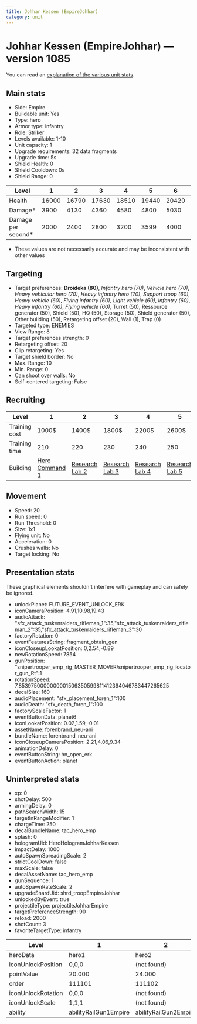 ```yaml
---
title: Johhar Kessen (EmpireJohhar)
category: unit
---
```


# Johhar Kessen (EmpireJohhar) — version 1085

You can read an [explanation  of the various unit stats](unitexplained.md).

## Main stats

  * Side: Empire
  * Buildable unit: Yes
  * Type: hero
  * Armor type: infantry
  * Role: Striker
  * Levels available: 1-10
  * Unit capacity: 1
  * Upgrade requirements: 32 data fragments
  * Upgrade time: 5s
  * Shield Health: 0
  * Shield Cooldown: 0s
  * Shield Range: 0

|Level             |1    |2    |3    |4    |5    |6    |7    |8    |9    |10   |
|------------------|-----|-----|-----|-----|-----|-----|-----|-----|-----|-----|
|Health            |16000|16790|17630|18510|19440|20420|21460|22560|23720|24950|
|Damage*           |3900 |4130 |4360 |4580 |4800 |5030 |5380 |5760 |6160 |6590 |
|Damage per second*|2000 |2400 |2800 |3200 |3599 |4000 |4400 |4800 |5200 |6000 |

* These values are not necessarily accurate and may be inconsistent with other values

## Targeting

  * Target preferences: **Droideka (80)**, _Infantry hero (70)_, _Vehicle hero (70)_, _Heavy vehicular hero (70)_, _Heavy infantry hero (70)_, _Support troop (60)_, _Heavy vehicle (60)_, _Flying infantry (60)_, _Light vehicle (60)_, _Infantry (60)_, _Heavy infantry (60)_, _Flying vehicle (60)_, Turret (50), Ressource generator (50), Shield (50), HQ (50), Storage (50), Shield generator (50), Other building (50), Retargeting offset (20), Wall (1), Trap (0)
  * Targeted type: ENEMIES
  * View Range: 8
  * Target preferences strength: 0
  * Retargeting offset: 20
  * Clip retargeting: Yes
  * Target shield border: No
  * Max. Range: 10
  * Min. Range: 0
  * Can shoot over walls: No
  * Self-centered targeting: False

## Recruiting

|Level        |1                                           |2                                      |3                                      |4                                      |5                                      |6                                      |7                                      |8                                      |9                                      |10                                      |
|-------------|--------------------------------------------|---------------------------------------|---------------------------------------|---------------------------------------|---------------------------------------|---------------------------------------|---------------------------------------|---------------------------------------|---------------------------------------|----------------------------------------|
|Training cost|1000$                                       |1400$                                  |1800$                                  |2200$                                  |2600$                                  |3000$                                  |3400$                                  |4000$                                  |4200$                                  |4600$                                   |
|Training time|210                                         |220                                    |230                                    |240                                    |250                                    |260                                    |270                                    |280                                    |290                                    |300                                     |
|Building     |[Hero Command 1](empireTacticalCommand.html)|[Research Lab 2](empireOffenseLab.html)|[Research Lab 3](empireOffenseLab.html)|[Research Lab 4](empireOffenseLab.html)|[Research Lab 5](empireOffenseLab.html)|[Research Lab 6](empireOffenseLab.html)|[Research Lab 7](empireOffenseLab.html)|[Research Lab 8](empireOffenseLab.html)|[Research Lab 9](empireOffenseLab.html)|[Research Lab 10](empireOffenseLab.html)|

## Movement

  * Speed: 20
  * Run speed: 0
  * Run Threshold: 0
  * Size: 1x1
  * Flying unit: No
  * Acceleration: 0
  * Crushes walls: No
  * Target locking: No

## Presentation stats

These graphical elements shouldn't interfere with gameplay and can safely be ignored.

  * unlockPlanet: FUTURE_EVENT_UNLOCK_ERK
  * iconCameraPosition: 4.91,10.98,19.43
  * audioAttack: "sfx_attack_tuskenraiders_rifleman_1":35,"sfx_attack_tuskenraiders_rifleman_2":35,"sfx_attack_tuskenraiders_rifleman_3":30
  * factoryRotation: 0
  * eventFeaturesString: fragment_obtain_gen
  * iconCloseupLookatPosition: 0,2.54,-0.89
  * newRotationSpeed: 7854
  * gunPosition: "snipertrooper_emp_rig_MASTER_MOVER/snipertrooper_emp_rig_locator_gun_Rt":1
  * rotationSpeed: 7.8539750000000001506350599811412394046783447265625
  * decalSize: 160
  * audioPlacement: "sfx_placement_foren_1":100
  * audioDeath: "sfx_death_foren_1":100
  * factoryScaleFactor: 1
  * eventButtonData: planet6
  * iconLookatPosition: 0.02,1.59,-0.01
  * assetName: forenbrand_neu-ani
  * bundleName: forenbrand_neu-ani
  * iconCloseupCameraPosition: 2.21,4.06,9.34
  * animationDelay: 0
  * eventButtonString: hn_open_erk
  * eventButtonAction: planet

## Uninterpreted stats

  * xp: 0
  * shotDelay: 500
  * armingDelay: 0
  * pathSearchWidth: 15
  * targetInRangeModifier: 1
  * chargeTime: 250
  * decalBundleName: tac_hero_emp
  * splash: 0
  * hologramUid: HeroHologramJohharKessen
  * impactDelay: 1000
  * autoSpawnSpreadingScale: 2
  * strictCoolDown: false
  * maxScale: false
  * decalAssetName: tac_hero_emp
  * gunSequence: 1
  * autoSpawnRateScale: 2
  * upgradeShardUid: shrd_troopEmpireJohhar
  * unlockedByEvent: true
  * projectileType: projectileJohharEmpire
  * targetPreferenceStrength: 90
  * reload: 2000
  * shotCount: 3
  * favoriteTargetType: infantry

|Level             |1                    |2                    |3                    |4                    |5                    |6                    |7                    |8                    |9                    |10                    |
|------------------|---------------------|---------------------|---------------------|---------------------|---------------------|---------------------|---------------------|---------------------|---------------------|----------------------|
|heroData          |hero1                |hero2                |hero3                |hero4                |hero5                |hero6                |hero7                |hero8                |hero9                |hero10                |
|iconUnlockPosition|0,0,0                |(not found)          |(not found)          |(not found)          |(not found)          |(not found)          |(not found)          |(not found)          |(not found)          |(not found)           |
|pointValue        |20.000               |24.000               |28.000               |32.000               |36.000               |40.000               |44.000               |48.000               |52.000               |60.000                |
|order             |111101               |111102               |111103               |111104               |111105               |111106               |111107               |111108               |111109               |111110                |
|iconUnlockRotation|0,0,0                |(not found)          |(not found)          |(not found)          |(not found)          |(not found)          |(not found)          |(not found)          |(not found)          |(not found)           |
|iconUnlockScale   |1,1,1                |(not found)          |(not found)          |(not found)          |(not found)          |(not found)          |(not found)          |(not found)          |(not found)          |(not found)           |
|ability           |abilityRailGun1Empire|abilityRailGun2Empire|abilityRailGun3Empire|abilityRailGun4Empire|abilityRailGun5Empire|abilityRailGun6Empire|abilityRailGun7Empire|abilityRailGun8Empire|abilityRailGun9Empire|abilityRailGun10Empire|

